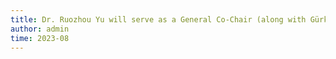 ```yaml
---
title: Dr. Ruozhou Yu will serve as a General Co-Chair (along with Gürkan Solmaz from NEC Labs Europe) for IEEE IPCCC 2024 to be held in Orlando, Florida, USA.
author: admin
time: 2023-08
---
```

